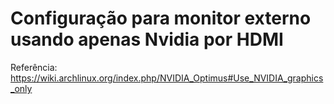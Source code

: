 Configuração para monitor externo usando apenas Nvidia por HDMI
===============================================================

Referência:
https://wiki.archlinux.org/index.php/NVIDIA_Optimus#Use_NVIDIA_graphics_only


